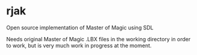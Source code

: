 rjak
====

Open source implementation of Master of Magic using SDL

Needs original Master of Magic .LBX files in the working directory in order to work, but is very much work in progress at the moment.
